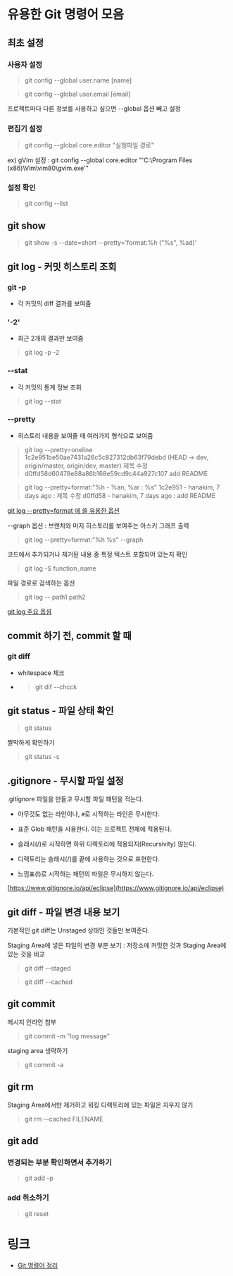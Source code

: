 # 유용한 Git 명령어 모음

## 최초 설정

### 사용자 설정

> git config --global user.name [name]

> git config --global user.email [email]

프로젝트마다 다른 정보를 사용하고 싶으면 --global 옵션 빼고 설정

### 편집기 설정

> git config --global core.editor "실행파일 경로"

ex) gVim 설정 : git config --global core.editor "'C:\Program Files (x86)\Vim\vim80\gvim.exe'"

### 설정 확인

> git config --list

## git show

> git show -s --date=short --pretty='format:%h ("%s", %ad)' <commit>

## git log - 커밋 히스토리 조회

### git -p

- 각 커밋의 diff 결과를 보여줌

### '-2'

- 최근 2개의 결과만 보여줌

> git log -p -2

### --stat

- 각 커밋의 통계 정보 조회

> git log --stat

### --pretty

- 히스토리 내용을 보여줄 때 여러가지 형식으로 보여줌

> git log --pretty=oneline
> 1c2e951be50ae7431a26c5c827312db63f79debd (HEAD -> dev, origin/master, origin/dev, master) 제목 수정
> d0ffd58d60478e88a86b168e59cd9c44a927c107 add README

> git log --pretty=format:"%h - %an, %ar : %s"
> 1c2e951 - hanakim, 7 days ago : 제목 수정
> d0ffd58 - hanakim, 7 days ago : add README

[git log --pretty=format 에 쓸 유용한 옵션](https://git-scm.com/book/ko/v2/Git%EC%9D%98-%EA%B8%B0%EC%B4%88-%EC%BB%A4%EB%B0%8B-%ED%9E%88%EC%8A%A4%ED%86%A0%EB%A6%AC-%EC%A1%B0%ED%9A%8C%ED%95%98%EA%B8%B0#pretty_format)

--graph 옵션 : 브랜치와 머지 히스토리를 보여주는 아스키 그래프 출력

> git log --pretty=format:"%h %s" --graph

코드에서 추가되거나 제거된 내용 중 특정 텍스트 포함되어 있는지 확인

> git log -S function_name

파일 경로로 검색하는 옵션

> git log -- path1 path2

[git log 주요 옵셤](https://git-scm.com/book/ko/v2/Git%EC%9D%98-%EA%B8%B0%EC%B4%88-%EC%BB%A4%EB%B0%8B-%ED%9E%88%EC%8A%A4%ED%86%A0%EB%A6%AC-%EC%A1%B0%ED%9A%8C%ED%95%98%EA%B8%B0#log_options)

## commit 하기 전, commit 할 때

### git diff

- whitespace 체크
- > git dif --chcck

## git status - 파일 상태 확인

> git status

짤막하게 확인하기

> git status -s

## .gitignore - 무시할 파일 설정

.gitignore 파일을 만들고 무시할 파일 패턴을 적는다.

- 아무것도 없는 라인이나, `#`로 시작하는 라인은 무시한다.

- 표준 Glob 패턴을 사용한다. 이는 프로젝트 전체에 적용된다.

- 슬래시(/)로 시작하면 하위 디렉토리에 적용되지(Recursivity) 않는다.

- 디렉토리는 슬래시(/)를 끝에 사용하는 것으로 표현한다.

- 느낌표(!)로 시작하는 패턴의 파일은 무시하지 않는다.

[https://www.gitignore.io/api/eclipse](https://www.gitignore.io/api/eclipse)

## git diff - 파일 변경 내용 보기

기본적인 git diff는 Unstaged 상태인 것들만 보여준다.

Staging Area에 넣은 파일의 변경 부분 보기 : 저장소에 커밋한 것과 Staging Area에 있는 것을 비교

> git diff --staged

> git diff --cached

## git commit

메시지 인라인 첨부

> git commit -m "log message"

staging area 생략하기

> git commit -a

## git rm

Staging Area에서만 제거하고 워킹 디렉토리에 있는 파일은 지우지 않기

> git rm --cached FILENAME

## git add

### 변경되는 부분 확인하면서 추가하기

> git add -p

### add 취소하기

> git reset

# 링크

- [Git 명령어 정리](https://medium.com/@joongwon/git-git-%EB%AA%85%EB%A0%B9%EC%96%B4-%EC%A0%95%EB%A6%AC-c25b421ecdbd)
